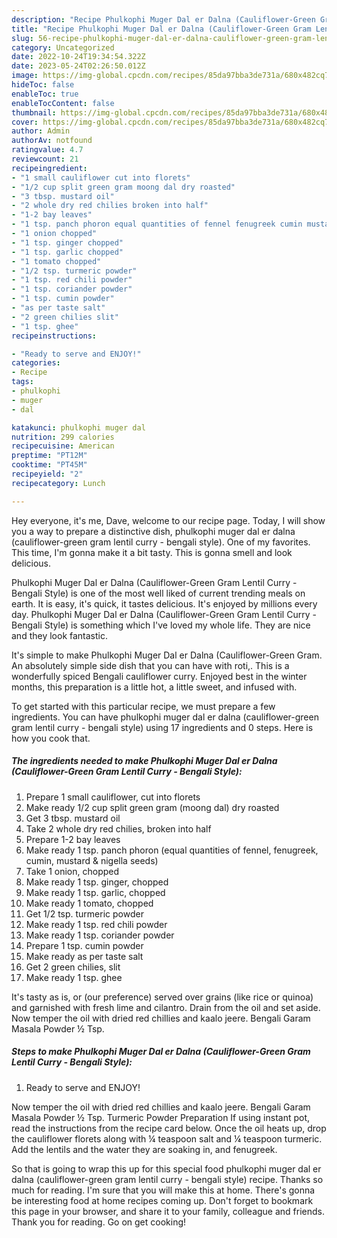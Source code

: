 ```yaml
---
description: "Recipe Phulkophi Muger Dal er Dalna (Cauliflower-Green Gram Lentil Curry - Bengali Style) the Very Delicious"
title: "Recipe Phulkophi Muger Dal er Dalna (Cauliflower-Green Gram Lentil Curry - Bengali Style) the Very Delicious"
slug: 56-recipe-phulkophi-muger-dal-er-dalna-cauliflower-green-gram-lentil-curry-bengali-style-the-very-delicious
category: Uncategorized
date: 2022-10-24T19:34:54.322Z
date: 2023-05-24T02:26:50.012Z
image: https://img-global.cpcdn.com/recipes/85da97bba3de731a/680x482cq70/phulkophi-muger-dal-er-dalna-cauliflower-green-gram-lentil-curry-bengali-style-recipe-main-photo.jpg
hideToc: false
enableToc: true
enableTocContent: false
thumbnail: https://img-global.cpcdn.com/recipes/85da97bba3de731a/680x482cq70/phulkophi-muger-dal-er-dalna-cauliflower-green-gram-lentil-curry-bengali-style-recipe-main-photo.jpg
cover: https://img-global.cpcdn.com/recipes/85da97bba3de731a/680x482cq70/phulkophi-muger-dal-er-dalna-cauliflower-green-gram-lentil-curry-bengali-style-recipe-main-photo.jpg
author: Admin
authorAv: notfound
ratingvalue: 4.7
reviewcount: 21
recipeingredient:
- "1 small cauliflower cut into florets"
- "1/2 cup split green gram moong dal dry roasted"
- "3 tbsp. mustard oil"
- "2 whole dry red chilies broken into half"
- "1-2 bay leaves"
- "1 tsp. panch phoron equal quantities of fennel fenugreek cumin mustard  nigella seeds"
- "1 onion chopped"
- "1 tsp. ginger chopped"
- "1 tsp. garlic chopped"
- "1 tomato chopped"
- "1/2 tsp. turmeric powder"
- "1 tsp. red chili powder"
- "1 tsp. coriander powder"
- "1 tsp. cumin powder"
- "as per taste salt"
- "2 green chilies slit"
- "1 tsp. ghee"
recipeinstructions:

- "Ready to serve and ENJOY!"
categories:
- Recipe
tags:
- phulkophi
- muger
- dal

katakunci: phulkophi muger dal 
nutrition: 299 calories
recipecuisine: American
preptime: "PT12M"
cooktime: "PT45M"
recipeyield: "2"
recipecategory: Lunch

---
```



Hey everyone, it's me, Dave, welcome to our recipe page. Today, I will show you a way to prepare a distinctive dish, phulkophi muger dal er dalna (cauliflower-green gram lentil curry - bengali style). One of my favorites. This time, I'm gonna make it a bit tasty. This is gonna smell and look delicious.

Phulkophi Muger Dal er Dalna (Cauliflower-Green Gram Lentil Curry - Bengali Style) is one of the most well liked of current trending meals on earth. It is easy, it's quick, it tastes delicious. It's enjoyed by millions every day. Phulkophi Muger Dal er Dalna (Cauliflower-Green Gram Lentil Curry - Bengali Style) is something which I've loved my whole life. They are nice and they look fantastic.

It&#39;s simple to make Phulkophi Muger Dal er Dalna (Cauliflower-Green Gram. An absolutely simple side dish that you can have with roti,. This is a wonderfully spiced Bengali cauliflower curry. Enjoyed best in the winter months, this preparation is a little hot, a little sweet, and infused with.


To get started with this particular recipe, we must prepare a few ingredients. You can have phulkophi muger dal er dalna (cauliflower-green gram lentil curry - bengali style) using 17 ingredients and 0 steps. Here is how you cook that.

<!--inarticleads1-->

##### The ingredients needed to make Phulkophi Muger Dal er Dalna (Cauliflower-Green Gram Lentil Curry - Bengali Style):

1. Prepare 1 small cauliflower, cut into florets
1. Make ready 1/2 cup split green gram (moong dal) dry roasted
1. Get 3 tbsp. mustard oil
1. Take 2 whole dry red chilies, broken into half
1. Prepare 1-2 bay leaves
1. Make ready 1 tsp. panch phoron (equal quantities of fennel, fenugreek, cumin, mustard &amp; nigella seeds)
1. Take 1 onion, chopped
1. Make ready 1 tsp. ginger, chopped
1. Make ready 1 tsp. garlic, chopped
1. Make ready 1 tomato, chopped
1. Get 1/2 tsp. turmeric powder
1. Make ready 1 tsp. red chili powder
1. Make ready 1 tsp. coriander powder
1. Prepare 1 tsp. cumin powder
1. Make ready as per taste salt
1. Get 2 green chilies, slit
1. Make ready 1 tsp. ghee


It&#39;s tasty as is, or (our preference) served over grains (like rice or quinoa) and garnished with fresh lime and cilantro. Drain from the oil and set aside. Now temper the oil with dried red chillies and kaalo jeere. Bengali Garam Masala Powder ½ Tsp. 

<!--inarticleads2-->

##### Steps to make Phulkophi Muger Dal er Dalna (Cauliflower-Green Gram Lentil Curry - Bengali Style):


1. Ready to serve and ENJOY!

Now temper the oil with dried red chillies and kaalo jeere. Bengali Garam Masala Powder ½ Tsp. Turmeric Powder Preparation If using instant pot, read the instructions from the recipe card below. Once the oil heats up, drop the cauliflower florets along with ¼ teaspoon salt and ¼ teaspoon turmeric. Add the lentils and the water they are soaking in, and fenugreek. 

So that is going to wrap this up for this special food phulkophi muger dal er dalna (cauliflower-green gram lentil curry - bengali style) recipe. Thanks so much for reading. I'm sure that you will make this at home. There's gonna be interesting food at home recipes coming up. Don't forget to bookmark this page in your browser, and share it to your family, colleague and friends. Thank you for reading. Go on get cooking!
